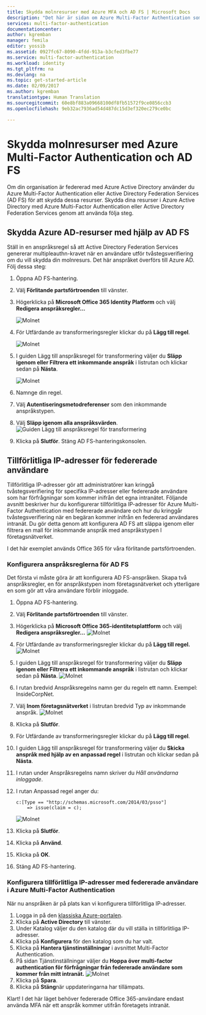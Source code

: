 ```yaml
---
title: Skydda molnresurser med Azure MFA och AD FS | Microsoft Docs
description: "Det här är sidan om Azure Multi-Factor Authentication som beskriver hur du kommer igång med Azure MFA och AD FS i molnet."
services: multi-factor-authentication
documentationcenter: 
author: kgremban
manager: femila
editor: yossib
ms.assetid: 0927fc67-8090-4fdd-913a-b3cfed3fbe77
ms.service: multi-factor-authentication
ms.workload: identity
ms.tgt_pltfrm: na
ms.devlang: na
ms.topic: get-started-article
ms.date: 02/09/2017
ms.author: kgremban
translationtype: Human Translation
ms.sourcegitcommit: 60e8bf883a09668100df8fb51572f9ce0856ccb3
ms.openlocfilehash: 9eb32ac7936ad54d487dc15d3ef320ec279ce0bc

---
```


# <a name="securing-cloud-resources-with-azure-multi-factor-authentication-and-ad-fs"></a>Skydda molnresurser med Azure Multi-Factor Authentication och AD FS
Om din organisation är federerad med Azure Active Directory använder du Azure Multi-Factor Authentication eller Active Directory Federation Services (AD FS) för att skydda dessa resurser. Skydda dina resurser i Azure Active Directory med Azure Multi-Factor Authentication eller Active Directory Federation Services genom att använda följa steg.

## <a name="secure-azure-ad-resources-using-ad-fs"></a>Skydda Azure AD-resurser med hjälp av AD FS
Ställ in en anspråksregel så att Active Directory Federation Services genererar multipleauthn-kravet när en användare utför tvåstegsverifiering om du vill skydda din molnresurs. Det här anspråket överförs till Azure AD. Följ dessa steg:


1. Öppna AD FS-hantering.
2. Välj **Förlitande partsförtroenden** till vänster.
3. Högerklicka på **Microsoft Office 365 Identity Platform** och välj **Redigera anspråksregler...**

   ![Molnet](./media/multi-factor-authentication-get-started-adfs-cloud/trustedip1.png)

4. För Utfärdande av transformeringsregler klickar du på **Lägg till regel**.

   ![Molnet](./media/multi-factor-authentication-get-started-adfs-cloud/trustedip2.png)

5. I guiden Lägg till anspråksregel för transformering väljer du **Släpp igenom eller Filtrera ett inkommande anspråk** i listrutan och klickar sedan på **Nästa**.

   ![Molnet](./media/multi-factor-authentication-get-started-adfs-cloud/trustedip3.png)

6. Namnge din regel. 
7. Välj **Autentiseringsmetodreferenser** som den inkommande anspråkstypen.
8. Välj **Släpp igenom alla anspråksvärden**.
    ![Guiden Lägg till anspråksregel för transformering](./media/multi-factor-authentication-get-started-adfs-cloud/configurewizard.png)
9. Klicka på **Slutför**. Stäng AD FS-hanteringskonsolen.

## <a name="trusted-ips-for-federated-users"></a>Tillförlitliga IP-adresser för federerade användare
Tillförlitliga IP-adresser gör att administratörer kan kringgå tvåstegsverifiering för specifika IP-adresser eller federerade användare som har förfrågningar som kommer inifrån det egna intranätet. Följande avsnitt beskriver hur du konfigurerar tillförlitliga IP-adresser för Azure Multi-Factor Authentication med federerade användare och hur du kringgår tvåstegsverifiering när en begäran kommer inifrån en federerad användares intranät. Du gör detta genom att konfigurera AD FS att släppa igenom eller filtrera en mall för inkommande anspråk med anspråkstypen I företagsnätverket.

I det här exemplet används Office 365 för våra förlitande partsförtroenden.

### <a name="configure-the-ad-fs-claims-rules"></a>Konfigurera anspråksreglerna för AD FS
Det första vi måste göra är att konfigurera AD FS-anspråken. Skapa två anspråksregler, en för anspråkstypen inom företagsnätverket och ytterligare en som gör att våra användare förblir inloggade.

1. Öppna AD FS-hantering.
2. Välj **Förlitande partsförtroenden** till vänster.
3. Högerklicka på **Microsoft Office 365-identitetsplattform** och välj **Redigera anspråksregler...**
   ![Molnet](./media/multi-factor-authentication-get-started-adfs-cloud/trustedip1.png)
4. För Utfärdande av transformeringsregler klickar du på **Lägg till regel.**
   ![Molnet](./media/multi-factor-authentication-get-started-adfs-cloud/trustedip2.png)
5. I guiden Lägg till anspråksregel för transformering väljer du **Släpp igenom eller Filtrera ett inkommande anspråk** i listrutan och klickar sedan på **Nästa**.
   ![Molnet](./media/multi-factor-authentication-get-started-adfs-cloud/trustedip3.png)
6. I rutan bredvid Anspråksregelns namn ger du regeln ett namn. Exempel: InsideCorpNet.
7. Välj **Inom företagsnätverket** i listrutan bredvid Typ av inkommande anspråk.
   ![Molnet](./media/multi-factor-authentication-get-started-adfs-cloud/trustedip4.png)
8. Klicka på **Slutför**.
9. För Utfärdande av transformeringsregler klickar du på **Lägg till regel**.
10. I guiden Lägg till anspråksregel för transformering väljer du **Skicka anspråk med hjälp av en anpassad regel** i listrutan och klickar sedan på **Nästa**.
11. I rutan under Anspråksregelns namn skriver du *Håll användarna inloggade*.
12. I rutan Anpassad regel anger du:

        c:[Type == "http://schemas.microsoft.com/2014/03/psso"]
            => issue(claim = c);
    ![Molnet](./media/multi-factor-authentication-get-started-adfs-cloud/trustedip5.png)
13. Klicka på **Slutför**.
14. Klicka på **Använd**.
15. Klicka på **OK**.
16. Stäng AD FS-hantering.

### <a name="configure-azure-multi-factor-authentication-trusted-ips-with-federated-users"></a>Konfigurera tillförlitliga IP-adresser med federerade användare i Azure Multi-Factor Authentication
När nu anspråken är på plats kan vi konfigurera tillförlitliga IP-adresser.

1. Logga in på den [klassiska Azure-portalen](https://manage.windowsazure.com).
2. Klicka på **Active Directory** till vänster.
3. Under Katalog väljer du den katalog där du vill ställa in tillförlitliga IP-adresser.
4. Klicka på **Konfigurera** för den katalog som du har valt.
5. Klicka på **Hantera tjänstinställningar** i avsnittet Multi-Factor Authentication.
6. På sidan Tjänstinställningar väljer du **Hoppa över multi-factor authentication för förfrågningar från federerade användare som kommer från mitt intranät.**
   ![Molnet](./media/multi-factor-authentication-get-started-adfs-cloud/trustedip6.png)
7. Klicka på **Spara**.
8. Klicka på **Stäng**när uppdateringarna har tillämpats.

Klart! I det här läget behöver federerade Office 365-användare endast  använda MFA när ett anspråk kommer utifrån företagets intranät.



<!--HONumber=Feb17_HO2-->



